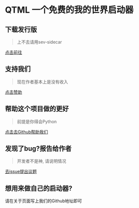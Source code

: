 # QTML 一个免费的我的世界启动器

## 下载发行版

> 上不去请用sev-sidecar

[点击前往](https://github.com/chenmy1903/QTML/releases)

## 支持我们

> 现在作者基本上是没有收入

[点击赞助](https://afdian.net/@chenmy1903)

## 帮助这个项目做的更好

> 前提是你得会Python

[点击去Github帮助我们](https://github.com/chenmy1903/QTML)

## 发现了bug?报告给作者

> 开发者不是神, 请说明情况

[去issue提出议题](https://github.com/chenmy1903/QTML/issues)

## 想用来做自己的启动器?

请在关于页面写上我们的Github地址即可
